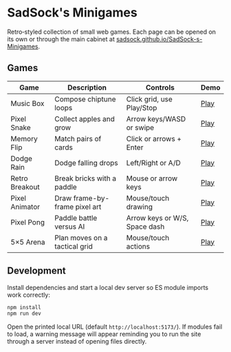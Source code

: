 # SadSock's Minigames

Retro‑styled collection of small web games. Each page can be opened on its own or through the main cabinet at [sadsock.github.io/SadSock-s-Minigames](https://sadsock.github.io/SadSock-s-Minigames/).

## Games

| Game | Description | Controls | Demo |
| --- | --- | --- | --- |
| Music Box | Compose chiptune loops | Click grid, use Play/Stop | [Play](https://sadsock.github.io/SadSock-s-Minigames/music-box.html) |
| Pixel Snake | Collect apples and grow | Arrow keys/WASD or swipe | [Play](https://sadsock.github.io/SadSock-s-Minigames/pixel-snake.html) |
| Memory Flip | Match pairs of cards | Click or arrows + Enter | [Play](https://sadsock.github.io/SadSock-s-Minigames/memory-flip.html) |
| Dodge Rain | Dodge falling drops | Left/Right or A/D | [Play](https://sadsock.github.io/SadSock-s-Minigames/dodge-rain.html) |
| Retro Breakout | Break bricks with a paddle | Mouse or arrow keys | [Play](https://sadsock.github.io/SadSock-s-Minigames/retro-breakout.html) |
| Pixel Animator | Draw frame-by-frame pixel art | Mouse/touch drawing | [Play](https://sadsock.github.io/SadSock-s-Minigames/pixel-animator.html) |
| Pixel Pong | Paddle battle versus AI | Arrow keys or W/S, Space dash | [Play](https://sadsock.github.io/SadSock-s-Minigames/pixel-pong.html) |
| 5×5 Arena | Plan moves on a tactical grid | Mouse/touch actions | [Play](https://sadsock.github.io/SadSock-s-Minigames/arena.html) |

## Development

Install dependencies and start a local dev server so ES module imports work correctly:

```bash
npm install
npm run dev
```

Open the printed local URL (default `http://localhost:5173/`). If modules fail to load, a warning message will appear reminding you to run the site through a server instead of opening files directly.

